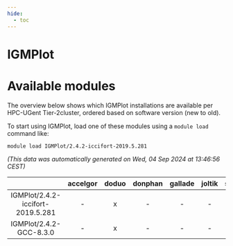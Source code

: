 ```yaml
---
hide:
  - toc
---
```


IGMPlot
=======

# Available modules


The overview below shows which IGMPlot installations are available per HPC-UGent Tier-2cluster, ordered based on software version (new to old).

To start using IGMPlot, load one of these modules using a `module load` command like:

```shell
module load IGMPlot/2.4.2-iccifort-2019.5.281
```

*(This data was automatically generated on Wed, 04 Sep 2024 at 13:46:56 CEST)*  

| |accelgor|doduo|donphan|gallade|joltik|shinx|skitty|
| :---: | :---: | :---: | :---: | :---: | :---: | :---: | :---: |
|IGMPlot/2.4.2-iccifort-2019.5.281|-|x|-|-|-|-|-|
|IGMPlot/2.4.2-GCC-8.3.0|-|x|-|-|-|-|-|
